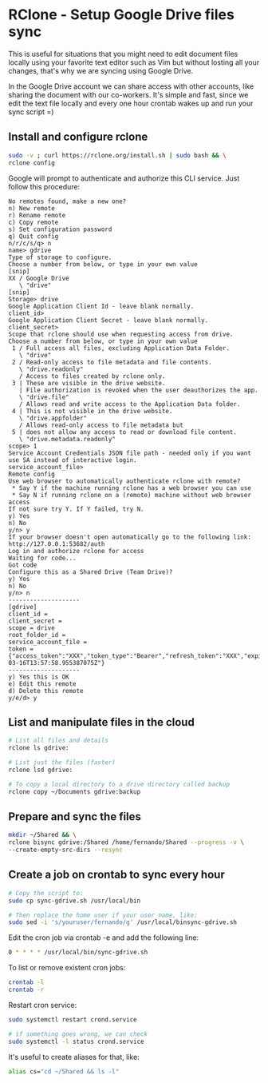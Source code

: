 # RClone - Setup Google Drive files sync

This is useful for situations that you might need to edit document files locally using your favorite text editor
such as Vim but without losting all your changes, that's why we are syncing using Google Drive.

In the Google Drive account we can share access with other accounts, like sharing the document with our co-workers.
It's simple and fast, since we edit the text file locally and every one hour crontab wakes up and run your sync script =)

## Install and configure rclone

```bash
sudo -v ; curl https://rclone.org/install.sh | sudo bash && \
rclone config
```
Google will prompt to authenticate and authorize this CLI service.
Just follow this procedure:
```
No remotes found, make a new one?
n) New remote
r) Rename remote
c) Copy remote
s) Set configuration password
q) Quit config
n/r/c/s/q> n
name> gdrive
Type of storage to configure.
Choose a number from below, or type in your own value
[snip]
XX / Google Drive
   \ "drive"
[snip]
Storage> drive
Google Application Client Id - leave blank normally.
client_id>
Google Application Client Secret - leave blank normally.
client_secret>
Scope that rclone should use when requesting access from drive.
Choose a number from below, or type in your own value
 1 / Full access all files, excluding Application Data Folder.
   \ "drive"
 2 / Read-only access to file metadata and file contents.
   \ "drive.readonly"
   / Access to files created by rclone only.
 3 | These are visible in the drive website.
   | File authorization is revoked when the user deauthorizes the app.
   \ "drive.file"
   / Allows read and write access to the Application Data folder.
 4 | This is not visible in the drive website.
   \ "drive.appfolder"
   / Allows read-only access to file metadata but
 5 | does not allow any access to read or download file content.
   \ "drive.metadata.readonly"
scope> 1
Service Account Credentials JSON file path - needed only if you want use SA instead of interactive login.
service_account_file>
Remote config
Use web browser to automatically authenticate rclone with remote?
 * Say Y if the machine running rclone has a web browser you can use
 * Say N if running rclone on a (remote) machine without web browser access
If not sure try Y. If Y failed, try N.
y) Yes
n) No
y/n> y
If your browser doesn't open automatically go to the following link: http://127.0.0.1:53682/auth
Log in and authorize rclone for access
Waiting for code...
Got code
Configure this as a Shared Drive (Team Drive)?
y) Yes
n) No
y/n> n
--------------------
[gdrive]
client_id = 
client_secret = 
scope = drive
root_folder_id = 
service_account_file =
token = {"access_token":"XXX","token_type":"Bearer","refresh_token":"XXX","expiry":"2014-03-16T13:57:58.955387075Z"}
--------------------
y) Yes this is OK
e) Edit this remote
d) Delete this remote
y/e/d> y
```

## List and manipulate files in the cloud
```bash
# List all files and details
rclone ls gdrive:

# List just the files (faster)
rclone lsd gdrive:

# To copy a local directory to a drive directory called backup
rclone copy ~/Documents gdrive:backup
```
## Prepare and sync the files
```bash
mkdir ~/Shared && \
rclone bisync gdrive:/Shared /home/fernando/Shared --progress -v \
--create-empty-src-dirs --resync
```

## Create a job on crontab to sync every hour
```bash
# Copy the script to:
sudo cp sync-gdrive.sh /usr/local/bin

# Then replace the home user if your user name, like:
sudo sed -i 's/youruser/fernando/g' /usr/local/binsync-gdrive.sh
```

Edit the cron job via crontab -e and add the following line:
```bash
0 * * * * /usr/local/bin/sync-gdrive.sh
```

To list or remove existent cron jobs:
```bash
crontab -l
crontab -r
```

Restart cron service:
```bash
sudo systemctl restart crond.service

# if something goes wrong, we can check
sudo systemctl -l status crond.service
```

It's useful to create aliases for that, like:
```bash
alias cs="cd ~/Shared && ls -l"
```
